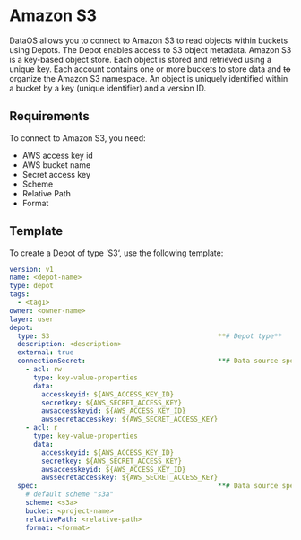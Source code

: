 # **Amazon S3**

DataOS allows you to connect to Amazon S3 to read objects within buckets using Depots. The Depot enables access to S3 object metadata. Amazon S3 is a key-based object store. Each object is stored and retrieved using a unique key. Each account contains one or more buckets to store data and ~~to~~ organize the Amazon S3 namespace. An object is uniquely identified within a bucket by a key (unique identifier) and a version ID.

## **Requirements**

To connect to Amazon S3, you need:

- AWS access key id
- AWS bucket name
- Secret access key
- Scheme
- Relative Path
- Format

## **Template**

To create a Depot of type ‘S3‘, use the following template:

```yaml
version: v1
name: <depot-name>
type: depot
tags:
  - <tag1>
owner: <owner-name>
layer: user
depot:
  type: S3                                          **# Depot type**
  description: <description>
  external: true
  connectionSecret:                                 **# Data source specific configurations**
    - acl: rw
      type: key-value-properties
      data:
        accesskeyid: ${AWS_ACCESS_KEY_ID}
        secretkey: ${AWS_SECRET_ACCESS_KEY}
        awsaccesskeyid: ${AWS_ACCESS_KEY_ID}
        awssecretaccesskey: ${AWS_SECRET_ACCESS_KEY}
    - acl: r
      type: key-value-properties
      data:
        accesskeyid: ${AWS_ACCESS_KEY_ID}
        secretkey: ${AWS_SECRET_ACCESS_KEY}
        awsaccesskeyid: ${AWS_ACCESS_KEY_ID}
        awssecretaccesskey: ${AWS_SECRET_ACCESS_KEY}
  spec:                                             **# Data source specific configurations**
    # default scheme "s3a"
    scheme: <s3a>
    bucket: <project-name>
    relativePath: <relative-path>
    format: <format>
```